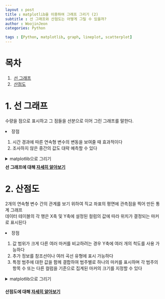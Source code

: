 ```yaml
---
layout : post
title : matplotlib을 이용하여 그래프 그리기 (2)
subtitle : 선 그래프와 산점도는 어떻게 그릴 수 있을까?
author : WoojinJeon
categories: Python

tags : [Python, matplotlib, graph, lineplot, scatterplot]
---
```


<!--index-->
# 목차
1. &nbsp;[선 그래프](#lineplot)
2. &nbsp;[산점도](#scatterplot)

<!--content-->
# 1. 선 그래프 <a name = "lineplot"></a>
수량을 점으로 표시하고 그 점들을 선분으로 이어 그린 그래프를 말한다.<br/>
<li>장점</li>
<ol>
    <li>시간 경과에 따른 연속형 변수의 변동을 보여줄 때 효과적이다</li>
    <li>조사하지 않은 중간의 값도 대략 예측할 수 있다</li>
</ol>
<!--toggle-->
<details>
<summary>matplotlib으로 그리기</summary>
<div markdown="1">
<script src="https://gist.github.com/WoojinJeonkr/49776bfe4dfcc9d14276b20924a480fb.js"></script>
<img src="https://github.com/WoojinJeonkr/WoojinJeonkr.github.io/blob/main/assets/images/post_image/lineplot.png?raw=true" style="width:100%">
</div>
</details>
<!--toggle-->
<!--줄간격: 0.5-->
<div style="line-height : 50%">
<br>
</div>
<b>선 그래프에 대해 <a href="https://pythonbasics.org/matplotlib-line-chart/" target="_blank" rel="noopener noreferrer">자세히 알아보기</a></b>

<!--content-->
# 2. 산점도 <a name = "scatterplot"></a>
2개의 연속형 변수 간의 관계를 보기 위하여 직교 좌표의 평면에 관측점을 찍어 만든 통계 그래프<br/>
데이터 테이블의 각 행은 X축 및 Y축에 설정된 컬럼의 값에 따라 위치가 결정되는 마커로 표시된다<br/>
<li>장점</li>
<ol>
    <li>값 범위가 크게 다른 여러 마커를 비교하려는 경우 Y축에 여러 개의 척도를 사용 가능하다</li>
    <li>추가 정보를 참조선이나 여러 곡선 유형에 표시 가능하다</li>
    <li>특정 범주에 대한 값을 함께 결합하여 범주별로 하나의 마커를 표시하며 각 범주의 항목 수 또는 다른 컬럼을 기준으로 집계된 마커의 크기를 지정할 수 있다</li>
</ol>
<!--toggle-->
<details>
<summary>matplotlib으로 그리기</summary>
<div markdown="1">
<script src="https://gist.github.com/WoojinJeonkr/84259697b26df0a8745300e83a196cb9.js"></script>
<img src="https://github.com/WoojinJeonkr/WoojinJeonkr.github.io/blob/main/assets/images/post_image/scatterplot.png?raw=true" style="width:100%">
</div>
</details>
<!--toggle-->

<!--줄간격: 0.5-->
<div style="line-height : 50%">
<br>
</div>

<b>산점도에 대해 <a href="https://realpython.com/visualizing-python-plt-scatter/" target="_blank" rel="noopener noreferrer">자세히 알아보기</a></b>